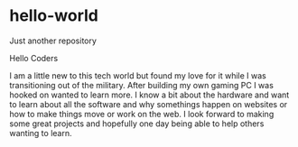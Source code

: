 # hello-world
Just another repository

Hello Coders 

I am a little new to this tech world but found my love for it while I was transitioning out of the military. After building my own gaming PC I was hooked on wanted to learn more. I know a bit about the hardware and want to learn about all the software and why somethings happen on websites or how to make things move or work on the web. I look forward to making some great projects and hopefully one day being able to help others wanting to learn.
